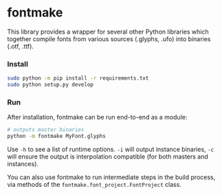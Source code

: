 # fontmake

This library provides a wrapper for several other Python libraries which
together compile fonts from various sources (.glyphs, .ufo) into binaries (.otf,
.ttf).

### Install

```bash
sudo python -m pip install -r requirements.txt
sudo python setup.py develop
```

### Run

After installation, fontmake can be run end-to-end as a module:

```bash
# outputs master binaries
python -m fontmake MyFont.glyphs
```

Use `-h` to see a list of runtime options. `-i` will output instance binaries,
`-c` will ensure the output is interpolation compatible (for both masters and
instances).

You can also use fontmake to run intermediate steps in the build process, via
methods of the `fontmake.font_project.FontProject` class.
